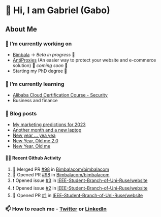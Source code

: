 

<!--
**mrgkanev/mrgkanev** is a ✨ _special_ ✨ repository because its `README.md` (this file) appears on your GitHub profile.

Here are some ideas to get you started:

-  ...
- 🌱 I’m currently learning ...
- 👯 I’m looking to collaborate on ...
- 🤔 I’m looking for help with ...
- 💬 Ask me about ...
- 📫 How to reach me: ...
- 😄 Pronouns: ...
- ⚡ Fun fact: ...
-->

# 👋 Hi, I am Gabriel (Gabo)

## About Me

### 🔭 I’m currently working on
- [Bimbala](https://bimbala.com/) -> *Beta in progress* 🚀
- [AntiProxies](https://antiproxies.com/) (An easier way to protect your website and e-commerce solution) 🚀 *coming soon* 🚀
- Starting my PhD degree 🤔 

### 🌱 I’m currently learning
- [Alibaba Cloud Certification Course - Security](https://edu.alibabacloud.com/course/126)
- Business and finance

### 📖 Blog posts
<!-- BLOG-POST-LIST:START -->
- [My marketing predictions for 2023](https://mrgkanev.eu/blog/my-marketing-predictions-for-2023/)
- [Another month and a new laptop](https://mrgkanev.eu/blog/another-month-and-a-new-laptop/)
- [New year … yea yea](https://mrgkanev.eu/blog/new-year-yea-yea/)
- [New Year, Old me 2.0](https://mrgkanev.eu/blog/new-year-old-me-2-0/)
- [New Year, Old me](https://mrgkanev.eu/blog/new-year-old-me/)
<!-- BLOG-POST-LIST:END -->

#### 🧑‍💻 Recent Github Activity

<!--START_SECTION:activity-->
1. 🎉 Merged PR [#98](https://github.com/Bimbalacom/bimbalacom/pull/98) in [Bimbalacom/bimbalacom](https://github.com/Bimbalacom/bimbalacom)
2. 💪 Opened PR [#98](https://github.com/Bimbalacom/bimbalacom/pull/98) in [Bimbalacom/bimbalacom](https://github.com/Bimbalacom/bimbalacom)
3. ❗️ Opened issue [#3](https://github.com/IEEE-Student-Branch-of-Uni-Ruse/website/issues/3) in [IEEE-Student-Branch-of-Uni-Ruse/website](https://github.com/IEEE-Student-Branch-of-Uni-Ruse/website)
4. ❗️ Opened issue [#2](https://github.com/IEEE-Student-Branch-of-Uni-Ruse/website/issues/2) in [IEEE-Student-Branch-of-Uni-Ruse/website](https://github.com/IEEE-Student-Branch-of-Uni-Ruse/website)
5. 💪 Opened PR [#1](https://github.com/IEEE-Student-Branch-of-Uni-Ruse/website/pull/1) in [IEEE-Student-Branch-of-Uni-Ruse/website](https://github.com/IEEE-Student-Branch-of-Uni-Ruse/website)
<!--END_SECTION:activity-->


### 📫 How to reach me - [Twitter](https://twitter.com/mrgkanev) or [LinkedIn](https://www.linkedin.com/in/mrgkanev) 
